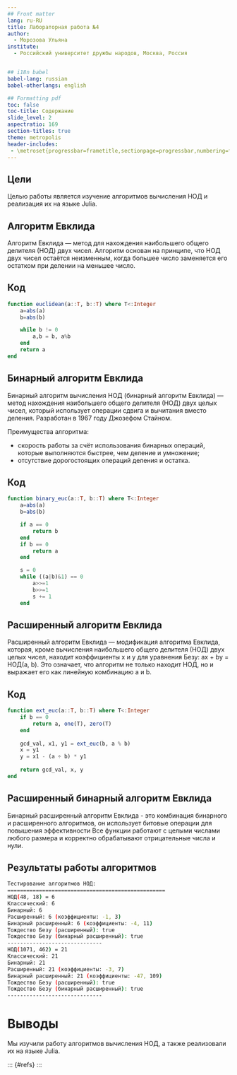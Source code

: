 ```yaml
---
## Front matter
lang: ru-RU
title: Лабораторная работа №4
author:
  - Морозова Ульяна
institute:
  - Российский университет дружбы народов, Москва, Россия


## i18n babel
babel-lang: russian
babel-otherlangs: english

## Formatting pdf
toc: false
toc-title: Содержание
slide_level: 2
aspectratio: 169
section-titles: true
theme: metropolis
header-includes:
 - \metroset{progressbar=frametitle,sectionpage=progressbar,numbering=fraction}
---
```


## Цели
Целью работы является изучение алгоритмов вычисления НОД и реализация их на языке Julia.

## Алгоритм Евклида

Алгоритм Евклида — метод для нахождения наибольшего общего делителя (НОД) двух чисел.
Алгоритм основан на принципе, что НОД двух чисел остаётся неизменным, когда большее число заменяется его остатком при делении на меньшее число.

## Код

```julia
function euclidean(a::T, b::T) where T<:Integer 
    a=abs(a)
    b=abs(b)

    while b != 0
        a,b = b, a%b
    end
    return a
end
```

## Бинарный алгоритм Евклида

Бинарный алгоритм вычисления НОД (бинарный алгоритм Евклида) — метод нахождения наибольшего общего делителя (НОД) двух целых чисел, который использует операции сдвига и вычитания вместо деления. Разработан в 1967 году Джозефом Стайном. 

Преимущества алгоритма:
- скорость работы за счёт использования бинарных операций, которые выполняются быстрее, чем деление и умножение;
- отсутствие дорогостоящих операций деления и остатка.

## Код

```julia
function binary_euc(a::T, b::T) where T<:Integer
    a=abs(a)
    b=abs(b)

    if a == 0
        return b
    end
    if b == 0
        return a
    end

    s = 0
    while ((a|b)&1) == 0
        a>>=1
        b>>=1
        s += 1
    end

```

## Расширенный алгоритм Евклида

Расширенный алгоритм Евклида — модификация алгоритма Евклида, которая, кроме вычисления наибольшего общего делителя (НОД) двух целых чисел, находит коэффициенты x и y для уравнения Безу: ax + by = НОД(a, b). Это означает, что алгоритм не только находит НОД, но и выражает его как линейную комбинацию a и b.

## Код
```julia
function ext_euc(a::T, b::T) where T<:Integer
    if b == 0
        return a, one(T), zero(T)
    end
    
    gcd_val, x1, y1 = ext_euc(b, a % b)
    x = y1
    y = x1 - (a ÷ b) * y1
    
    return gcd_val, x, y
end

```

## Расширенный бинарный алгоритм Евклида

Бинарный расширенный алгоритм Евклида - это комбинация бинарного и расширенного алгоритмов, он использует битовые операции для повышения эффективности
Все функции работают с целыми числами любого размера и корректно обрабатывают отрицательные числа и нули.


## Результаты работы алгоритмов

```bash
Тестирование алгоритмов НОД:
==================================================
НОД(48, 18) = 6
Классический: 6
Бинарный: 6
Расширенный: 6 (коэффициенты: -1, 3)
Бинарный расширенный: 6 (коэффициенты: -4, 11)
Тождество Безу (расширенный): true
Тождество Безу (бинарный расширенный): true
------------------------------
НОД(1071, 462) = 21
Классический: 21
Бинарный: 21
Расширенный: 21 (коэффициенты: -3, 7)
Бинарный расширенный: 21 (коэффициенты: -47, 109)
Тождество Безу (расширенный): true
Тождество Безу (бинарный расширенный): true
------------------------------
```

# Выводы

Мы изучили работу алгоритмов вычисления НОД, а также реализовали их на языке Julia.

::: {#refs}
:::